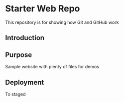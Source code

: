 # Starter Web Repo

This repository is for showing how Git and GitHub work

## Introduction

## Purpose

Sample website with plenty of files for demos

## Deployment

To staged


